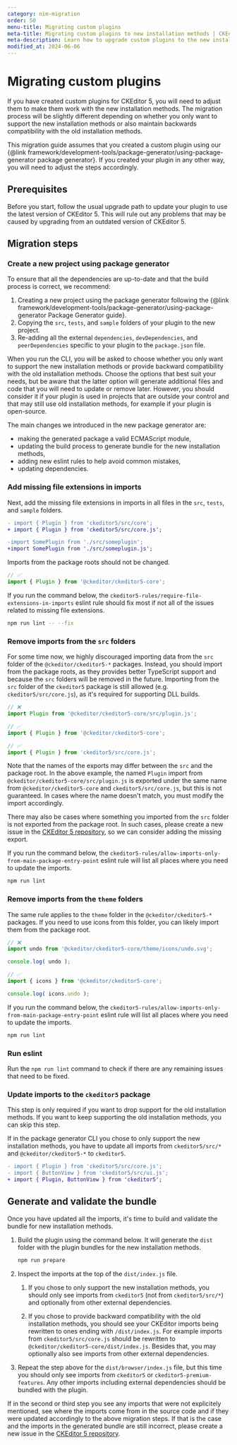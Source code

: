 ```yaml
---
category: nim-migration
order: 50
menu-title: Migrating custom plugins
meta-title: Migrating custom plugins to new installation methods | CKEditor 5 documentation
meta-description: Learn how to upgrade custom plugins to the new installation methods.
modified_at: 2024-06-06
---
```


# Migrating custom plugins

If you have created custom plugins for CKEditor&nbsp;5, you will need to adjust them to make them work with the new installation methods. The migration process will be slightly different depending on whether you only want to support the new installation methods or also maintain backwards compatibility with the old installation methods.

<info-box warning>
	This migration guide assumes that you created a custom plugin using our {@link framework/development-tools/package-generator/using-package-generator package generator}. If you created your plugin in any other way, you will need to adjust the steps accordingly.
</info-box>

## Prerequisites

Before you start, follow the usual upgrade path to update your plugin to use the latest version of CKEditor&nbsp;5. This will rule out any problems that may be caused by upgrading from an outdated version of CKEditor&nbsp;5.

## Migration steps

### Create a new project using package generator

To ensure that all the dependencies are up-to-date and that the build process is correct, we recommend:

1. Creating a new project using the package generator following the {@link framework/development-tools/package-generator/using-package-generator Package Generator guide}.
2. Copying the `src`, `tests`, and `sample` folders of your plugin to the new project.
3. Re-adding all the external `dependencies`, `devDependencies`, and `peerDependencies` specific to your plugin to the `package.json` file.

When you run the CLI, you will be asked to choose whether you only want to support the new installation methods or provide backward compatibility with the old installation methods. Choose the options that best suit your needs, but be aware that the latter option will generate additional files and code that you will need to update or remove later. However, you should consider it if your plugin is used in projects that are outside your control and that may still use old installation methods, for example if your plugin is open-source.

The main changes we introduced in the new package generator are:

* making the generated package a valid ECMAScript module,
* updating the build process to generate bundle for the new installation methods,
* adding new eslint rules to help avoid common mistakes,
* updating dependencies.

### Add missing file extensions in imports

Next, add the missing file extensions in imports in all files in the `src`, `tests`, and `sample` folders. 

```diff
- import { Plugin } from 'ckeditor5/src/core';
+ import { Plugin } from 'ckeditor5/src/core.js';

-import SomePlugin from './src/someplugin';
+import SomePlugin from './src/someplugin.js';
```

Imports from the package roots should not be changed.

```js
// ✅
import { Plugin } from '@ckeditor/ckeditor5-core';
```

If you run the command below, the `ckeditor5-rules/require-file-extensions-in-imports` eslint rule should fix most if not all of the issues related to missing file extensions.

```bash
npm run lint -- --fix
```

### Remove imports from the `src` folders

For some time now, we highly discouraged importing data from the `src` folder of the `@ckeditor/ckeditor5-*` packages. Instead, you should import from the package roots, as they provides better TypeScript support and because the `src` folders will be removed in the future. Importing from the `src` folder of the `ckeditor5` package is still allowed (e.g. `ckeditor5/src/core.js`), as it's required for supporting DLL builds.

```js
// ❌
import Plugin from '@ckeditor/ckeditor5-core/src/plugin.js';

// ✅
import { Plugin } from '@ckeditor/ckeditor5-core';

// ✅
import { Plugin } from 'ckeditor5/src/core.js';
```

Note that the names of the exports may differ between the `src` and the package root. In the above example, the named `Plugin` import from `@ckeditor/ckeditor5-core/src/plugin.js` is exported under the same name from `@ckeditor/ckeditor5-core` and `ckeditor5/src/core.js`, but this is not guaranteed. In cases where the name doesn't match, you must modify the import accordingly.

There may also be cases where something you imported from the `src` folder is not exported from the package root. In such cases, please create a new issue in the [CKEditor 5 repository](https://github.com/ckeditor/ckeditor5/issues/new/choose), so we can consider adding the missing export.

If you run the command below, the `ckeditor5-rules/allow-imports-only-from-main-package-entry-point` eslint rule will list all places where you need to update the imports.

```bash
npm run lint
```

### Remove imports from the `theme` folders

The same rule applies to the `theme` folder in the `@ckeditor/ckeditor5-*` packages. If you need to use icons from this folder, you can likely import them from the package root.

```js
// ❌
import undo from '@ckeditor/ckeditor5-core/theme/icons/undo.svg';

console.log( undo );

// ✅
import { icons } from '@ckeditor/ckeditor5-core';

console.log( icons.undo );
```

If you run the command below, the `ckeditor5-rules/allow-imports-only-from-main-package-entry-point` eslint rule will list all places where you need to update the imports.

```bash
npm run lint
```

### Run eslint

Run the `npm run lint` command to check if there are any remaining issues that need to be fixed.

### Update imports to the `ckeditor5` package

<info-box error>
	This step is only required if you want to drop support for the old installation methods. If you want to keep supporting the old installation methods, you can skip this step.
</info-box>

If in the package generator CLI you chose to only support the new installation methods, you have to update all imports from `ckeditor5/src/*` and `@ckeditor/ckeditor5-*` to `ckeditor5`.

```diff
- import { Plugin } from 'ckeditor5/src/core.js';
- import { ButtonView } from 'ckeditor5/src/ui.js';
+ import { Plugin, ButtonView } from 'ckeditor5';
```

## Generate and validate the bundle

Once you have updated all the imports, it's time to build and validate the bundle for new installation methods.

1. Build the plugin using the command below. It will generate the `dist` folder with the plugin bundles for the new installation methods.

	```bash
	npm run prepare
	```

2. Inspect the imports at the top of the `dist/index.js` file.

   1. If you chose to only support the new installation methods, you should only see imports from `ckeditor5` (not from `ckeditor5/src/*`) and optionally from other external dependencies.

   2. If you chose to provide backward compatibility with the old installation methods, you should see your CKEditor imports being rewritten to ones ending with `/dist/index.js`. For example imports from `ckeditor5/src/core.js` should be rewritten to `@ckeditor/ckeditor5-core/dist/index.js`. Besides that, you may optionally also see imports from other external dependencies.

3. Repeat the step above for the `dist/browser/index.js` file, but this time you should only see imports from `ckeditor5` or `ckeditor5-premium-features`. Any other imports including external dependencies should be bundled with the plugin.

If in the second or third step you see any imports that were not explicitely mentioned, see where the imports come from in the source code and if they were updated accordingly to the above migration steps. If that is the case and the imports in the generated bundle are still incorrect, please create a new issue in the [CKEditor 5 repository](https://github.com/ckeditor/ckeditor5/issues/new/choose).
